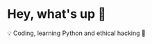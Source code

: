 <h1>Hey, what's up 👋</h1>
<p⚡ I'm a digital nomad.</p>
<p>💡 Coding, learning Python and ethical hacking 🦾</p>
